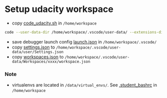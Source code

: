 # Setup udacity workspace

- copy [code_udacity.sh](code_udacity.sh) in `/home/workspace`
```bash
code --user-data-dir /home/workspace/.vscode/user-data/ --extensions-dir /home/workspace/.vscode/extensions/
```
- save debugger launch config [launch.json](launch.json) in `/home/workspace/.vscode/`
- copy [settings.json](user_data_user_settings.json) to `/home/workspace/.vscode/user-data/user/Settings.json`
- copy [workspaces.json](user_data_workspaces.json) to `/home/workspace/.vscode/user-data/Workspaces/xxxx/workspace.json`

### Note
- virtualenvs are located in `/data/virtual_envs/`. See [.student_bashrc](.student_bashrc) in `/home/workspace`